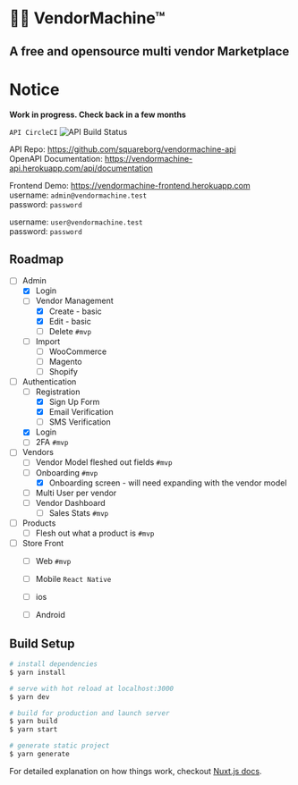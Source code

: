 🛒🤖 VendorMachine™
===================
A free and opensource multi vendor Marketplace
--------------------------

# Notice
**Work in progress. Check back in a few months**


`API CircleCI` ![API Build Status](https://circleci.com/gh/squareborg/vendormachine-api.png?circle-token=:circle-token)

API Repo: https://github.com/squareborg/vendormachine-api  
OpenAPI Documentation: https://vendormachine-api.herokuapp.com/api/documentation

Frontend Demo: https://vendormachine-frontend.herokuapp.com  
username: `admin@vendormachine.test`  
password: `password`  

username: `user@vendormachine.test`  
password: `password`  

Roadmap
-----------

- [ ] Admin
    - [x] Login
    - [ ] Vendor Management
        - [x] Create - basic
        - [x] Edit - basic
        - [ ] Delete `#mvp`
    - [ ] Import 
      - [ ] WooCommerce
      - [ ] Magento
      - [ ] Shopify  
- [ ] Authentication
    - [ ] Registration
        - [x]  Sign Up Form
        - [x]  Email Verification
        - [ ]  SMS Verification
    - [x] Login
    - [ ] 2FA `#mvp`
- [ ] Vendors
    - [ ] Vendor Model fleshed out fields `#mvp`
    - [ ] Onboarding `#mvp`
        - [x] Onboarding screen - will need expanding with the vendor model
    - [ ] Multi User per vendor
    - [ ] Vendor Dashboard
      - [ ] Sales Stats `#mvp`
- [ ] Products
  - [ ] Flesh out what a product is `#mvp`
- [ ] Store Front
  - [ ]  Web `#mvp`
  - [ ]  Mobile `React Native`
    - [ ] ios
    - [ ] Android 
  


## Build Setup

``` bash
# install dependencies
$ yarn install

# serve with hot reload at localhost:3000
$ yarn dev

# build for production and launch server
$ yarn build
$ yarn start

# generate static project
$ yarn generate
```

For detailed explanation on how things work, checkout [Nuxt.js docs](https://nuxtjs.org).

